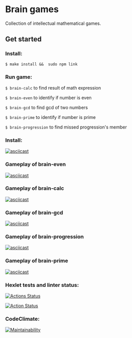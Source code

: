# Brain games

Collection of intellectual mathematical games.

## Get started

### Install:

`$ make install &&  sudo npm link`

### Run game:

`$ brain-calc` to find result of math expression

`$ brain-even` to identify if number is even

`$ brain-gcd` to find gcd of two numbers

`$ brain-prime` to identify if number is prime

`$ brain-progression` to find missed progression's member

### Install:
[![asciicast](https://asciinema.org/a/379734.svg)](https://asciinema.org/a/379734)

### Gameplay of brain-even
[![asciicast](https://asciinema.org/a/379737.svg)](https://asciinema.org/a/379737)

### Gameplay of brain-calc
[![asciicast](https://asciinema.org/a/379738.svg)](https://asciinema.org/a/379738)

### Gameplay of brain-gcd
[![asciicast](https://asciinema.org/a/379745.svg)](https://asciinema.org/a/379745)

### Gameplay of brain-progression
[![asciicast](https://asciinema.org/a/379760.svg)](https://asciinema.org/a/379760)

### Gameplay of brain-prime
[![asciicast](https://asciinema.org/a/379763.svg)](https://asciinema.org/a/379763)

### Hexlet tests and linter status:
[![Actions Status](https://github.com/evgeniy1801/frontend-project-lvl1/workflows/hexlet-check/badge.svg)](https://github.com/evgeniy1801/frontend-project-lvl1/actions)

[![Action Status](https://github.com/evgeniy1801/frontend-project-lvl1/workflows/lint/badge.svg)](https://github.com/evgeniy1801/frontend-project-lvl1/actions)

### CodeClimate:
[![Maintainability](https://api.codeclimate.com/v1/badges/1843673011beb9f20e83/maintainability)](https://codeclimate.com/github/evgeniy1801/frontend-project-lvl1/maintainability)
